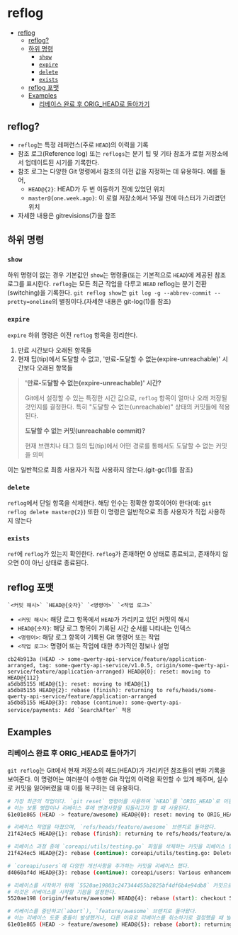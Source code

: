 # reflog

- [reflog](#reflog)
    - [reflog?](#reflog-1)
    - [하위 명령](#하위-명령)
        - [`show`](#show)
        - [`expire`](#expire)
        - [`delete`](#delete)
        - [`exists`](#exists)
    - [reflog 포맷](#reflog-포맷)
    - [Examples](#examples)
        - [리베이스 완료 후 ORIG\_HEAD로 돌아가기](#리베이스-완료-후-orig_head로-돌아가기)

## reflog?

- `reflog`는 특정 레퍼런스(주로 `HEAD`)의 이력을 기록
- 참조 로그(Reference log) 또는 `reflogs`는 분기 팁 및 기타 참조가 로컬 저장소에서 업데이트된 시기를 기록한다.
- 참조 로그는 다양한 Git 명령에서 참조의 이전 값을 지정하는 데 유용하다. 예를 들어,
    - `HEAD@{2}`: HEAD가 두 번 이동하기 전에 있었던 위치
    - `master@{one.week.ago}`: 이 로컬 저장소에서 1주일 전에 마스터가 가리켰던 위치
- 자세한 내용은 gitrevisions(7)을 참조

## 하위 명령

### `show`

하위 명령이 없는 경우 기본값인 `show`는 명령줄(또는 기본적으로 `HEAD`)에 제공된 참조 로그를 표시한다.
`reflog`는 모든 최근 작업을 다루고 `HEAD` reflog는 분기 전환(switching)을 기록한다.
`git reflog show`는 `git log -g --abbrev-commit --pretty=oneline`의 별칭이다.(자세한 내용은 git-log(1)를 참조)

### `expire`

`expire` 하위 명령은 이전 `reflog` 항목을 정리한다.
1. 만료 시간보다 오래된 항목들
2. 현재 팁(tip)에서 도달할 수 없고, '만료-도달할 수 없는(expire-unreachable)' 시간보다 오래된 항목들

> **'만료-도달할 수 없는(expire-unreachable)' 시간?**
>
> Git에서 설정할 수 있는 특정한 시간 값으로, `reflog` 항목이 얼마나 오래 저장될 것인지를 결정한다.
> 특히 "도달할 수 없는(unreachable)" 상태의 커밋들에 적용된다.
>
> **도달할 수 없는 커밋(unreachable commit)?**
>
> 현재 브랜치나 태그 등의 팁(tip)에서 어떤 경로를 통해서도 도달할 수 없는 커밋을 의미

이는 일반적으로 최종 사용자가 직접 사용하지 않는다.(git-gc(1)를 참조)

### `delete`

`reflog`에서 단일 항목을 삭제한다.
해당 인수는 정확한 항목이어야 한다(예: `git reflog delete master@{2}`)
또한 이 명령은 일반적으로 최종 사용자가 직접 사용하지 않는다

### `exists`

`ref`에 `reflog`가 있는지 확인한다.
`reflog`가 존재하면 0 상태로 종료되고, 존재하지 않으면 0이 아닌 상태로 종료된다.

## reflog 포맷

```log
`<커밋 해시>` `HEAD@{숫자}` `<명령어>` `<작업 로그>`
```

- `<커밋 해시>`: 해당 로그 항목에서 `HEAD`가 가리키고 있던 커밋의 해시
- `HEAD@{숫자}`: 해당 로그 항목이 기록된 시간 순서를 나타내는 인덱스
- `<명령어>`: 해당 로그 항목이 기록된 Git 명령어 또는 작업
- `<작업 로그>`: 명령어 또는 작업에 대한 추가적인 정보나 설명

```log
cb24b913a (HEAD -> some-qwerty-api-service/feature/application-arranged, tag: some-qwerty-api-service/v1.0.5, origin/some-qwerty-api-service/feature/application-arranged) HEAD@{0}: reset: moving to HEAD@{112}
a5db85155 HEAD@{1}: reset: moving to HEAD@{1}
a5db85155 HEAD@{2}: rebase (finish): returning to refs/heads/some-qwerty-api-service/feature/application-arranged
a5db85155 HEAD@{3}: rebase (continue): some-qwerty-api-service/payments: Add `SearchAfter` 적용
```

## Examples

### 리베이스 완료 후 ORIG_HEAD로 돌아가기

`git reflog`는 Git에서 현재 저장소의 헤드(HEAD)가 가리키던 참조들의 변화 기록을 보여준다.
이 명령어는 여러분이 수행한 Git 작업의 이력을 확인할 수 있게 해주며, 실수로 커밋을 잃어버렸을 때 이를 복구하는 데 유용하다.

```bash
# 가장 최근의 작업이다. `git reset` 명령어를 사용하여 `HEAD`를 `ORIG_HEAD`로 이동시켰다. 
# 이는 보통 병합이나 리베이스 후에 변경사항을 되돌리고자 할 때 사용된다.
61e01e865 (HEAD -> feature/awesome) HEAD@{0}: reset: moving to ORIG_HEAD

# 리베이스 작업을 마쳤으며, `refs/heads/feature/awesome` 브랜치로 돌아왔다.
21f424ec5 HEAD@{1}: rebase (finish): returning to refs/heads/feature/awesome 

# 리베이스 과정 중에 `coreapi/utils/testing.go` 파일을 삭제하는 커밋을 리베이스 했다.
21f424ec5 HEAD@{2}: rebase (continue): coreapi/utils/testing.go: Delete

# `coreapi/users`에 다양한 개선사항을 추가하는 커밋을 리베이스 했다.
d4060af4d HEAD@{3}: rebase (continue): coreapi/users: Various enhancements

# 리베이스를 시작하기 위해 `5520ae19803c247344455b2825bf4df6b4e94db8` 커밋으로 체크아웃 했다.
# 이것은 리베이스를 시작할 기점을 설정한다.
5520ae198 (origin/feature/awesome) HEAD@{4}: rebase (start): checkout 5520ae19803c247344455b2825bf4df6b4e94db8

# 리베이스를 중단하고(`abort`), `feature/awesome` 브랜치로 돌아왔다. 
# 이는 리베이스 도중 충돌이 발생했거나, 다른 이유로 리베이스를 취소하기로 결정했을 때 발생할 수 있다.
61e01e865 (HEAD -> feature/awesome) HEAD@{5}: rebase (abort): returning to refs/heads/feature/awesome
```

